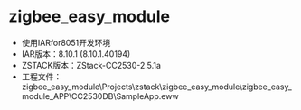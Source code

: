 # zigbee_easy_module
* 使用IARfor8051开发环境
* IAR版本：8.10.1 (8.10.1.40194)
* ZSTACK版本：ZStack-CC2530-2.5.1a
* 工程文件：zigbee_easy_module\Projects\zstack\zigbee_easy_module\zigbee_easy_module_APP\CC2530DB\SampleApp.eww
